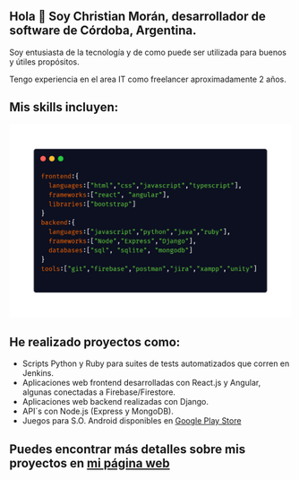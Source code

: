 ## Hola :wave: Soy Christian Morán, desarrollador de software de Córdoba, Argentina.

Soy entusiasta de la tecnología y de como puede ser utilizada para buenos y útiles propósitos.

Tengo experiencia en el area IT como freelancer aproximadamente 2 años.

## Mis skills incluyen:
![alt_text](https://github.com/chrisrm86/chrisrm86/blob/main/skills.png?raw=true)

## He realizado proyectos como:

- Scripts Python y Ruby para suites de tests automatizados que corren en Jenkins.
- Aplicaciones web frontend desarrolladas con React.js y Angular, algunas conectadas a Firebase/Firestore.
- Aplicaciones web backend realizadas con Django.
- API´s con Node.js (Express y MongoDB).
- Juegos para S.O. Android disponibles en [Google Play Store](https://play.google.com/store/apps/developer?id=Christian+Mor%C3%A1n)

<!--![alt_text](https://github.com/chrisrm86/chrisrm86/blob/main/skills.png?raw=true)-->
## Puedes encontrar más detalles sobre mis proyectos en [mi página web](https://christianmoran.netlify.app)
</p>  
<br>
